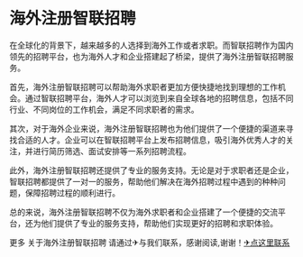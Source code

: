 # 海外注册智联招聘

在全球化的背景下，越来越多的人选择到海外工作或者求职。而智联招聘作为国内领先的招聘平台，也为海外人才和企业搭建起了桥梁，提供了海外注册智联招聘服务。

首先，海外注册智联招聘可以帮助海外求职者更加方便快捷地找到理想的工作机会。通过智联招聘平台，海外人才可以浏览到来自全球各地的招聘信息，包括不同行业、不同岗位的工作机会，满足不同求职者的需求。

其次，对于海外企业来说，海外注册智联招聘也为他们提供了一个便捷的渠道来寻找合适的人才。企业可以在智联招聘平台上发布招聘信息，吸引海外优秀人才的关注，并进行简历筛选、面试安排等一系列招聘流程。

此外，海外注册智联招聘还提供了专业的服务支持。无论是对于求职者还是企业，智联招聘都提供了一对一的服务，帮助他们解决在海外招聘过程中遇到的种种问题，保障招聘过程的顺利进行。

总的来说，海外注册智联招聘不仅为海外求职者和企业搭建了一个便捷的交流平台，还为他们提供了专业的服务支持，帮助他们实现更好的招聘和求职体验。

更多 关于海外注册智联招聘 请通过✈与我们联系，感谢阅读,谢谢！[✈点这里联系](https://1.k02.cc)